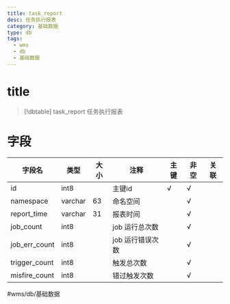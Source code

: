 ```yaml
---
title: task_report
desc: 任务执行报表
category: 基础数据
type: db
tags:
  - wms
  - db
  - 基础数据
---
```


# title
>[!dbtable] task_report
> 任务执行报表

# 字段
| 字段名 | 类型 | 大小 | 注释 | 主键 | 非空 | 关联 |
| --- | --- | --- | --- | --- | --- | --- |
| id | int8 |  | 主键id | √ | √ |  |
| namespace | varchar | 63 | 命名空间 |  | √ |  |
| report_time | varchar | 31 | 报表时间 |  | √ |  |
| job_count | int8 |  | job 运行总次数 |  | √ |  |
| job_err_count | int8 |  | job 运行错误次数 |  | √ |  |
| trigger_count | int8 |  | 触发总次数 |  | √ |  |
| misfire_count | int8 |  | 错过触发次数 |  | √ |  |
#wms/db/基础数据
